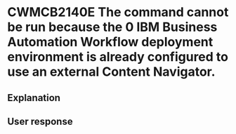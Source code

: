 # CWMCB2140E The command cannot be run because the 0 IBM Business Automation Workflow deployment environment is already configured to use an external Content Navigator.

## Explanation

## User response